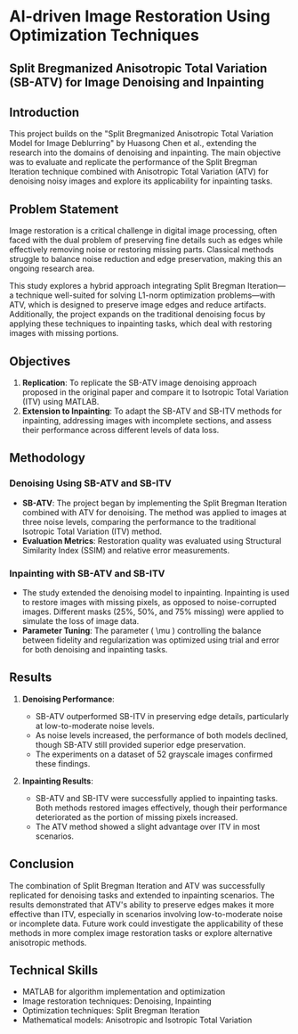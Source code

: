 # AI-driven Image Restoration Using Optimization Techniques
## Split Bregmanized Anisotropic Total Variation (SB-ATV) for Image Denoising and Inpainting

## Introduction
This project builds on the "Split Bregmanized Anisotropic Total Variation Model for Image Deblurring" by Huasong Chen et al., extending the research into the domains of denoising and inpainting. The main objective was to evaluate and replicate the performance of the Split Bregman Iteration technique combined with Anisotropic Total Variation (ATV) for denoising noisy images and explore its applicability for inpainting tasks.

## Problem Statement
Image restoration is a critical challenge in digital image processing, often faced with the dual problem of preserving fine details such as edges while effectively removing noise or restoring missing parts. Classical methods struggle to balance noise reduction and edge preservation, making this an ongoing research area.

This study explores a hybrid approach integrating Split Bregman Iteration—a technique well-suited for solving L1-norm optimization problems—with ATV, which is designed to preserve image edges and reduce artifacts. Additionally, the project expands on the traditional denoising focus by applying these techniques to inpainting tasks, which deal with restoring images with missing portions.

## Objectives
1. **Replication**: To replicate the SB-ATV image denoising approach proposed in the original paper and compare it to Isotropic Total Variation (ITV) using MATLAB.
2. **Extension to Inpainting**: To adapt the SB-ATV and SB-ITV methods for inpainting, addressing images with incomplete sections, and assess their performance across different levels of data loss.

## Methodology

### Denoising Using SB-ATV and SB-ITV
- **SB-ATV**: The project began by implementing the Split Bregman Iteration combined with ATV for denoising. The method was applied to images at three noise levels, comparing the performance to the traditional Isotropic Total Variation (ITV) method. 
- **Evaluation Metrics**: Restoration quality was evaluated using Structural Similarity Index (SSIM) and relative error measurements.

### Inpainting with SB-ATV and SB-ITV
- The study extended the denoising model to inpainting. Inpainting is used to restore images with missing pixels, as opposed to noise-corrupted images. Different masks (25%, 50%, and 75% missing) were applied to simulate the loss of image data.
- **Parameter Tuning**: The parameter \( \mu \) controlling the balance between fidelity and regularization was optimized using trial and error for both denoising and inpainting tasks.

## Results

1. **Denoising Performance**: 
   - SB-ATV outperformed SB-ITV in preserving edge details, particularly at low-to-moderate noise levels.
   - As noise levels increased, the performance of both models declined, though SB-ATV still provided superior edge preservation.
   - The experiments on a dataset of 52 grayscale images confirmed these findings.

2. **Inpainting Results**: 
   - SB-ATV and SB-ITV were successfully applied to inpainting tasks. Both methods restored images effectively, though their performance deteriorated as the portion of missing pixels increased.
   - The ATV method showed a slight advantage over ITV in most scenarios.

## Conclusion
The combination of Split Bregman Iteration and ATV was successfully replicated for denoising tasks and extended to inpainting scenarios. The results demonstrated that ATV's ability to preserve edges makes it more effective than ITV, especially in scenarios involving low-to-moderate noise or incomplete data. Future work could investigate the applicability of these methods in more complex image restoration tasks or explore alternative anisotropic methods.

## Technical Skills
- MATLAB for algorithm implementation and optimization
- Image restoration techniques: Denoising, Inpainting
- Optimization techniques: Split Bregman Iteration
- Mathematical models: Anisotropic and Isotropic Total Variation

